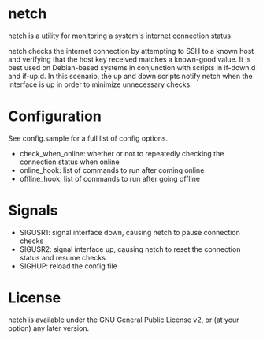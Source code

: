 netch
======
netch is a utility for monitoring a system's internet connection status

netch checks the internet connection by attempting to SSH to a known host and verifying that the
host key received matches a known-good value. It is best used on Debian-based systems in conjunction with scripts in if-down.d and if-up.d. In this scenario, the up and down scripts notify netch when the interface is up in order to minimize unnecessary checks. 

Configuration
=============
See config.sample for a full list of config options.

- check_when_online: whether or not to repeatedly checking the connection status when online
- online_hook: list of commands to run after coming online
- offline_hook: list of commands to run after going offline

Signals
=======
- SIGUSR1: signal interface down, causing netch to pause connection checks
- SIGUSR2: signal interface up, causing netch to reset the connection status and resume checks
- SIGHUP: reload the config file

License
=======
netch is available under the GNU General Public License v2, or (at your option) any later version.
